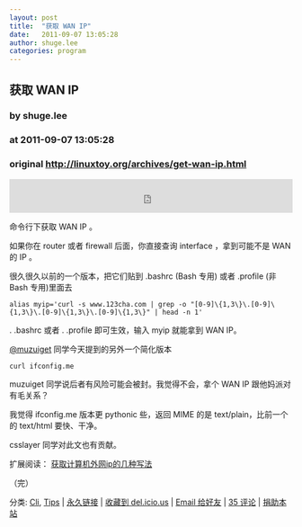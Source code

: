 ```yaml
---
layout: post
title:  "获取 WAN IP"
date:   2011-09-07 13:05:28
author: shuge.lee
categories: program
---
```


## 获取 WAN IP
### by shuge.lee
### at 2011-09-07 13:05:28
### original <http://linuxtoy.org/archives/get-wan-ip.html>

<p><iframe src="http://feedads.g.doubleclick.net/~ah/f/r45t08ks0fj6sr7aa7q8jurtt8/468/60#http%3A%2F%2Flinuxtoy.org%2Farchives%2Fget-wan-ip.html" width="100%" height="60" frameborder="0" scrolling="no" marginwidth="0" marginheight="0"></iframe></p><p>命令行下获取 WAN IP 。<span></span></p>

<p>如果你在 router 或者 firewall 后面，你直接查询 interface ，拿到可能不是 WAN 的 IP 。</p>

<p>很久很久以前的一个版本，把它们贴到 .bashrc (Bash 专用) 或者 .profile (非 Bash 专用)里面去</p>

<p><code>alias myip='curl -s www.123cha.com | grep -o "[0-9]\{1,3\}\.[0-9]\{1,3\}\.[0-9]\{1,3\}\.[0-9]\{1,3\}" | head -n 1'</code></p>

<p>. .bashrc 或者 . .profile 即可生效，输入 myip 就能拿到 WAN IP。</p>

<p><a href="http://twitter.com/#!/muzuiget">@muzuiget</a> 同学今天提到的另外一个简化版本</p>

<p><code>curl ifconfig.me</code></p>

<p>muzuiget 同学说后者有风险可能会被封。我觉得不会，拿个 WAN IP 跟他妈派对有毛关系？</p>

<p>我觉得 ifconfig.me 版本更 pythonic 些，返回 MIME 的是 text/plain，比前一个的 text/html 要快、干净。</p>

<p>csslayer 同学对此文也有贡献。</p>

<p>扩展阅读： <a href="http://forum.ubuntu.org.cn/viewtopic.php?f=21&amp;t=288217&amp;start=0">获取计算机外网ip的几种写法</a></p>

<p>（完）</p>
	<p></p>
	<p>分类: <a href="http://linuxtoy.org/category/cli" title="View all posts in Cli" rel="category tag">Cli</a>,  <a href="http://linuxtoy.org/category/tips" title="View all posts in Tips" rel="category tag">Tips</a> | 
	<a href="http://linuxtoy.org/archives/get-wan-ip.html">永久链接</a> |
	<a href="http://delicious.com/save?url=http://linuxtoy.org/archives/get-wan-ip.html&amp;title=%E8%8E%B7%E5%8F%96%20WAN%20IP">收藏到 del.icio.us</a> | 
	<a href="mailto:?Subject=Check+This+Out&amp;body=I+think+you&#39;ll+like+this:+http://linuxtoy.org/archives/get-wan-ip.html">Email 给好友</a> | 
    <a href="http://linuxtoy.org/archives/get-wan-ip.html#comments">35 评论</a> |
    <a href="http://linuxtoy.org/faq/donate">捐助本站</a></p>